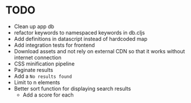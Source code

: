 # TODO

* Clean up app db
* refactor keywords to namespaced keywords in db.cljs
* Add definitions in datascript instead of hardcoded map
* Add integration tests for frontend
* Download assets and not rely on external CDN so that it works without internet connection
* CSS minification pipeline
* Paginate results
* Add a `No results found`
* Limit to n elements
* Better sort function for displaying search results
  * Add a score for each
